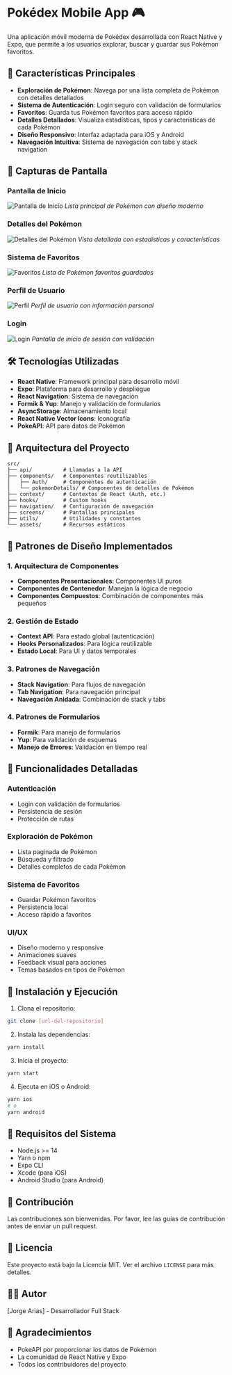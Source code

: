 # Pokédex Mobile App 🎮

Una aplicación móvil moderna de Pokédex desarrollada con React Native y Expo, que permite a los usuarios explorar, buscar y guardar sus Pokémon favoritos.

## 🚀 Características Principales

- **Exploración de Pokémon**: Navega por una lista completa de Pokémon con detalles detallados
- **Sistema de Autenticación**: Login seguro con validación de formularios
- **Favoritos**: Guarda tus Pokémon favoritos para acceso rápido
- **Detalles Detallados**: Visualiza estadísticas, tipos y características de cada Pokémon
- **Diseño Responsivo**: Interfaz adaptada para iOS y Android
- **Navegación Intuitiva**: Sistema de navegación con tabs y stack navigation

## 📸 Capturas de Pantalla

### Pantalla de Inicio

![Pantalla de Inicio](https://raw.githubusercontent.com/[tu-usuario]/pokedex-mobile/main/assets/screenshots/home.png)
_Lista principal de Pokémon con diseño moderno_

### Detalles del Pokémon

![Detalles del Pokémon](https://raw.githubusercontent.com/[tu-usuario]/pokedex-mobile/main/assets/screenshots/pokemon-details.png)
_Vista detallada con estadísticas y características_

### Sistema de Favoritos

![Favoritos](https://raw.githubusercontent.com/[tu-usuario]/pokedex-mobile/main/assets/screenshots/favorites.png)
_Lista de Pokémon favoritos guardados_

### Perfil de Usuario

![Perfil](https://raw.githubusercontent.com/[tu-usuario]/pokedex-mobile/main/assets/screenshots/profile.png)
_Perfil de usuario con información personal_

### Login

![Login](https://raw.githubusercontent.com/[tu-usuario]/pokedex-mobile/main/assets/screenshots/login.png)
_Pantalla de inicio de sesión con validación_

## 🛠 Tecnologías Utilizadas

- **React Native**: Framework principal para desarrollo móvil
- **Expo**: Plataforma para desarrollo y despliegue
- **React Navigation**: Sistema de navegación
- **Formik & Yup**: Manejo y validación de formularios
- **AsyncStorage**: Almacenamiento local
- **React Native Vector Icons**: Iconografía
- **PokeAPI**: API para datos de Pokémon

## 📱 Arquitectura del Proyecto

```
src/
├── api/          # Llamadas a la API
├── components/   # Componentes reutilizables
│   ├── Auth/     # Componentes de autenticación
│   └── pokemonDetails/ # Componentes de detalles de Pokémon
├── context/      # Contextos de React (Auth, etc.)
├── hooks/        # Custom hooks
├── navigation/   # Configuración de navegación
├── screens/      # Pantallas principales
├── utils/        # Utilidades y constantes
└── assets/       # Recursos estáticos
```

## 🎨 Patrones de Diseño Implementados

### 1. Arquitectura de Componentes

- **Componentes Presentacionales**: Componentes UI puros
- **Componentes de Contenedor**: Manejan la lógica de negocio
- **Componentes Compuestos**: Combinación de componentes más pequeños

### 2. Gestión de Estado

- **Context API**: Para estado global (autenticación)
- **Hooks Personalizados**: Para lógica reutilizable
- **Estado Local**: Para UI y datos temporales

### 3. Patrones de Navegación

- **Stack Navigation**: Para flujos de navegación
- **Tab Navigation**: Para navegación principal
- **Navegación Anidada**: Combinación de stack y tabs

### 4. Patrones de Formularios

- **Formik**: Para manejo de formularios
- **Yup**: Para validación de esquemas
- **Manejo de Errores**: Validación en tiempo real

## 🔑 Funcionalidades Detalladas

### Autenticación

- Login con validación de formularios
- Persistencia de sesión
- Protección de rutas

### Exploración de Pokémon

- Lista paginada de Pokémon
- Búsqueda y filtrado
- Detalles completos de cada Pokémon

### Sistema de Favoritos

- Guardar Pokémon favoritos
- Persistencia local
- Acceso rápido a favoritos

### UI/UX

- Diseño moderno y responsive
- Animaciones suaves
- Feedback visual para acciones
- Temas basados en tipos de Pokémon

## 🚀 Instalación y Ejecución

1. Clona el repositorio:

```bash
git clone [url-del-repositorio]
```

2. Instala las dependencias:

```bash
yarn install
```

3. Inicia el proyecto:

```bash
yarn start
```

4. Ejecuta en iOS o Android:

```bash
yarn ios
# o
yarn android
```

## 📱 Requisitos del Sistema

- Node.js >= 14
- Yarn o npm
- Expo CLI
- Xcode (para iOS)
- Android Studio (para Android)

## 🤝 Contribución

Las contribuciones son bienvenidas. Por favor, lee las guías de contribución antes de enviar un pull request.

## 📄 Licencia

Este proyecto está bajo la Licencia MIT. Ver el archivo `LICENSE` para más detalles.

## 👨‍💻 Autor

[Jorge Arias] - Desarrollador Full Stack

## 🙏 Agradecimientos

- PokeAPI por proporcionar los datos de Pokémon
- La comunidad de React Native y Expo
- Todos los contribuidores del proyecto
